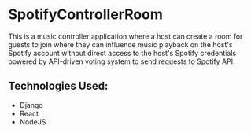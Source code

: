 # SpotifyControllerRoom
This is a music controller application where a host can create a room for guests to join where they can influence music playback on the host's Spotify account without direct access to the host's Spotify credentials powered by API-driven voting system to send requests to Spotify API.

## Technologies Used:
- Django
- React
- NodeJS
